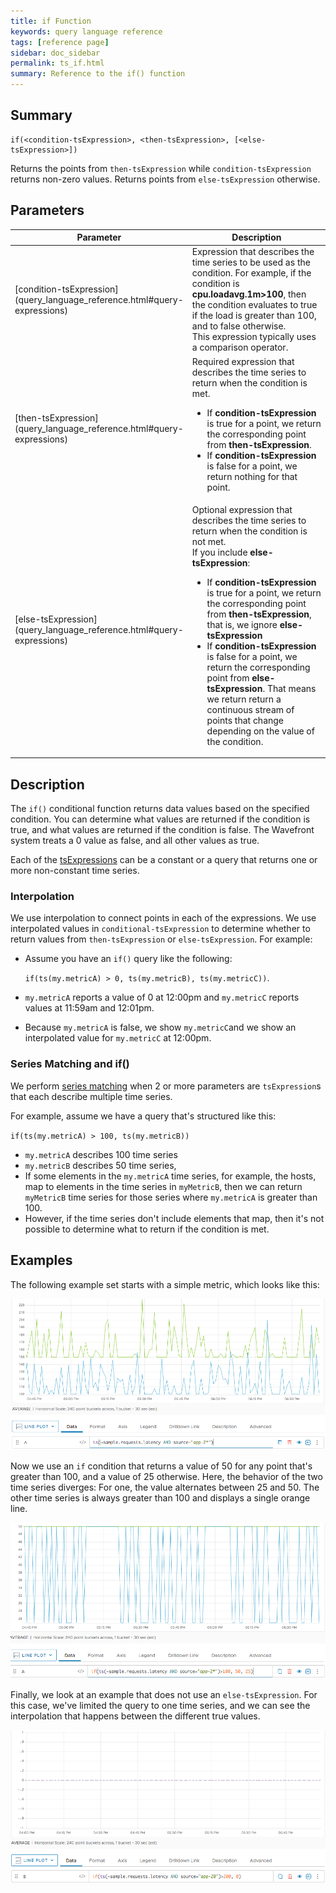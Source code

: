 ```yaml
---
title: if Function
keywords: query language reference
tags: [reference page]
sidebar: doc_sidebar
permalink: ts_if.html
summary: Reference to the if() function
---
```

## Summary
```
if(<condition-tsExpression>, <then-tsExpression>, [<else-tsExpression>])
```

Returns the points from `then-tsExpression` while `condition-tsExpression` returns non-zero values.
Returns points from `else-tsExpression` otherwise.

## Parameters
<table>
<tbody>
<thead>
<tr><th width="20%">Parameter</th><th width="80%">Description</th></tr>
</thead>
<tr><td markdown="span"> [condition-tsExpression](query_language_reference.html#query-expressions)</td>
<td>Expression that describes the time series to be used as the condition. For example, if the condition is <strong>cpu.loadavg.1m>100</strong>, then the condition evaluates to true if the load is greater than 100, and to false otherwise.<br />
This expression typically uses a comparison operator.</td></tr>
<tr><td markdown="span"> [then-tsExpression](query_language_reference.html#query-expressions)</td>
<td>Required expression that describes the time series to return when the condition is met.
<ul>
<li>If <strong>condition-tsExpression</strong> is true for a point, we return the corresponding point from  <strong>then-tsExpression</strong>.</li>
<li>If <strong>condition-tsExpression</strong> is false for a point, we return nothing for that point. </li>
</ul></td></tr>
<tr><td markdown="span"> [else-tsExpression](query_language_reference.html#query-expressions)</td>
<td>Optional expression that describes the time series to return when the condition is not met. <br />
If you include <strong>else-tsExpression</strong>:
<ul><li>If <strong>condition-tsExpression</strong> is true for a point, we return the corresponding point from <strong>then-tsExpression</strong>, that is, we ignore <strong>else-tsExpression</strong></li>
<li>If <strong>condition-tsExpression</strong> is false for a point, we return the corresponding point from <strong>else-tsExpression</strong>. That means we return return a continuous stream of points that change depending on the value of the condition.</li></ul>
 </td></tr>
</tbody>
</table>

## Description
The `if()` conditional function returns data values based on the specified condition. You can determine what values are returned if the condition is true, and what values are returned if the condition is false. The Wavefront system treats a 0 value as false, and all other values as true.

Each of the [tsExpressions](query_language_reference.html#query-expressions) can be a constant or a query that returns one or more non-constant time series.

### Interpolation

We use interpolation to connect points in each of the expressions. We use interpolated values in `conditional-tsExpression` to determine whether to return values from `then-tsExpression` or `else-tsExpression`. For example:

* Assume you have an `if()` query like the following:

  `if(ts(my.metricA) > 0, ts(my.metricB), ts(my.metricC))`.

* `my.metricA` reports a value of 0 at 12:00pm and `my.metricC` reports values at 11:59am and 12:01pm.
* Because `my.metricA` is false, we show `my.metricC`and we show an interpolated value for `my.metricC` at 12:00pm.

### Series Matching and if()

We perform [series matching](query_language_series_matching.html) when 2 or more parameters are `tsExpression`s that each describe multiple time series.

For example, assume we have a query that's structured like this:

`if(ts(my.metricA) > 100, ts(my.metricB))`

* `my.metricA` describes 100 time series
* `my.metricB` describes 50 time series,
* If some elements in the `my.metricA` time series, for example, the hosts, map to elements in the time series in `myMetricB`, then we can return `myMetricB` time series for those series where `my.metricA` is greater than 100.
* However, if the time series don't include elements that map, then it's not possible to determine what to return if the condition is met.

## Examples

The following example set starts with a simple metric, which looks like this:

![if metric](images/ts_if_metric.png)

Now we use an `if` condition that returns a value of 50 for any point that's greater than 100, and a value of 25 otherwise. Here, the behavior of the two time series diverges: For one, the value alternates between 25 and 50. The other time series is always greater than 100 and displays a single orange line.

![if then else](images/ts_if_then_else.png)

Finally, we look at an example that does not use an `else-tsExpression`. For this case, we've limited the query to one time series, and we can see the interpolation that happens between the different true values.

![if then](images/ts_if_then.png)
